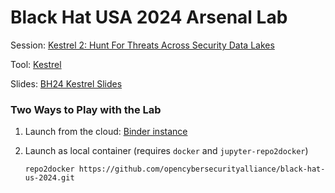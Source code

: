 # Black Hat USA 2024 Arsenal Lab

Session: [Kestrel 2: Hunt For Threats Across Security Data Lakes](https://www.blackhat.com/us-24/arsenal/schedule/index.html#kestrel--hunt-for-threats-across-security-data-lakes-39321)

Tool: [Kestrel](https://github.com/opencybersecurityalliance/kestrel-lang)

Slides: [BH24 Kestrel Slides](https://github.com/opencybersecurityalliance/black-hat-us-2024/blob/main/slides.pdf)

### Two Ways to Play with the Lab

1. Launch from the cloud: [Binder instance](https://mybinder.org/v2/gh/opencybersecurityalliance/black-hat-us-2024/HEAD?filepath=.)

2. Launch as local container (requires `docker` and `jupyter-repo2docker`)
   ```console
   repo2docker https://github.com/opencybersecurityalliance/black-hat-us-2024.git
   ```
